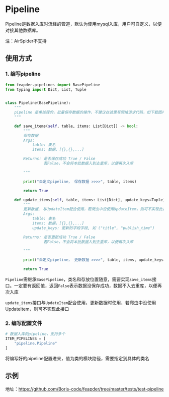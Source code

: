 # Pipeline

Pipeline是数据入库时流经的管道，默认为使用mysql入库，用户可自定义，以便对接其他数据库。

注：AirSpider不支持

## 使用方式

### 1. 编写pipeline

```python
from feapder.pipelines import BasePipeline
from typing import Dict, List, Tuple


class Pipeline(BasePipeline):
    """
    pipeline 是单线程的，批量保存数据的操作，不建议在这里写网络请求代码，如下载图片等
    """

    def save_items(self, table, items: List[Dict]) -> bool:
        """
        保存数据
        Args:
            table: 表名
            items: 数据，[{},{},...]

        Returns: 是否保存成功 True / False
                 若False，不会将本批数据入到去重库，以便再次入库

        """

        print("自定义pipeline， 保存数据 >>>>", table, items)

        return True

    def update_items(self, table, items: List[Dict], update_keys=Tuple) -> bool:
        """
        更新数据, 与UpdateItem配合使用，若爬虫中没使用UpdateItem，则可不实现此接口
        Args:
            table: 表名
            items: 数据，[{},{},...]
            update_keys: 更新的字段字段, 如 ("title", "publish_time")

        Returns: 是否更新成功 True / False
                 若False，不会将本批数据入到去重库，以便再次入库

        """

        print("自定义pipeline， 更新数据 >>>>", table, items, update_keys)

        return True
```

`Pipeline`需继承`BasePipeline`，类名和存放位置随意，需要实现`save_items`接口。一定要有返回值，返回`False`表示数据没保存成功，数据不入去重库，以便再次入库

`update_items`接口与`UpdateItem`配合使用，更新数据时使用，若爬虫中没使用UpdateItem，则可不实现此接口

### 2. 编写配置文件

```python
# 数据入库的pipeline，支持多个
ITEM_PIPELINES = [
    "pipeline.Pipeline"
]
``` 

将编写好的pipeline配置进来，值为类的模块路径，需要指定到具体的类名

## 示例

地址：https://github.com/Boris-code/feapder/tree/master/tests/test-pipeline